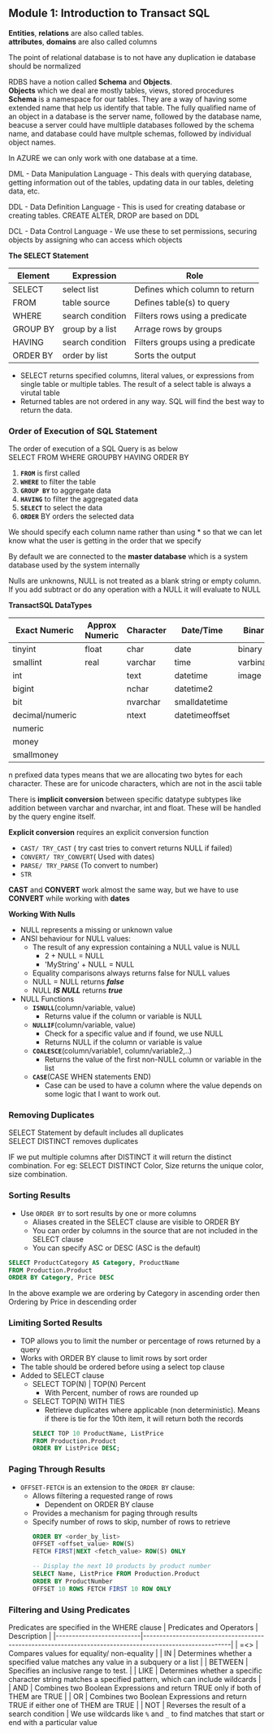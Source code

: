 ## Module 1: Introduction to Transact SQL
**Entities**, **relations** are also called tables.  
**attributes**, **domains** are also called columns  

The point of relational database is to not have any duplication ie database should be normalized

RDBS have a notion called **Schema** and **Objects**.  
**Objects** which we deal are mostly tables, views, stored procedures  
**Schema** is a namespace for our tables. They are a way of having some extended name that help us identify that table. The fully qualified name of an object in a database is the server name, followed by the database name, beacuse a server could have multliple databases followed by the schema name,  and database could have multple schemas, followed by individual object names.

In AZURE we can only work with one database at a time.

DML - Data Manipulation Language - This deals with querying database, getting information out of the tables, updating data in our tables, deleting data, etc.

DDL - Data Definition Language - This is used for creating database or creating tables. CREATE ALTER, DROP are based on DDL

DCL - Data Control Language - We use these to set permissions, securing objects by assigning who can access which objects

**The SELECT Statement**

| Element  | Expression       | Role                             |
|----------|------------------|----------------------------------|
| SELECT   | select list      | Defines which column to return   |
| FROM     | table source     | Defines table(s) to query        |
| WHERE    | search condition | Filters rows using a predicate   |
| GROUP BY | group by a list  | Arrage rows by groups            |
| HAVING   | search condition | Filters groups using a predicate |
| ORDER BY | order by list    | Sorts the output                 

* SELECT returns specified columns, literal values, or expressions from single table or multiple tables. The result of a select table is always a virutal table
* Returned tables are not ordered in any way. SQL will find the best way to return the data.


### **Order of Execution of SQL Statement**

The order of execution of a SQL Query is as below  
SELECT FROM WHERE GROUPBY HAVING ORDER BY
1. **`FROM`** is first called
2. **`WHERE`** to filter the table
3. **`GROUP BY`** to aggregate data
4. **`HAVING`** to filter the aggregated data
5. **`SELECT`** to select the data
6. **`ORDER`** BY orders the selected data

We should specify each column name rather than using * so that we can let know what the user is getting in the order that we specify

By default we are connected to the **master database** which is a system database used by the system internally

Nulls are unknowns, NULL is not treated as a blank string or empty column. If you add subtract or do any operation with a NULL it will evaluate to NULL

**TransactSQL DataTypes**

| Exact Numeric   | Approx Numeric | Character | Date/Time      | Binary    | Other            |
|-----------------|----------------|-----------|----------------|-----------|------------------|
| tinyint         | float          | char      | date           | binary    | cursor           |
| smallint        | real           | varchar   | time           | varbinary | hierarchyid      |
| int             |                | text      | datetime       | image     | sql_variant      |
| bigint          |                | nchar     | datetime2      |           | table            |
| bit             |                | nvarchar  | smalldatetime  |           | timestamp        |
| decimal/numeric |                | ntext     | datetimeoffset |           | uniqueidentifier |
| numeric         |                |           |                |           | xml              |
| money           |                |           |                |           | geography        |
| smallmoney      |                |           |                |           | geometry         |

n prefixed data types means that we are allocating two bytes for each character. These are for unicode characters, which are not in the ascii table

There is **implicit conversion** between specific datatype subtypes like addition between varchar and nvarchar, int and float. These will be handled by the query engine itself.

**Explicit conversion** requires an explicit conversion function
* `CAST/ TRY_CAST` ( try cast tries to convert returns NULL if failed)
* `CONVERT/ TRY_CONVERT`( Used with dates)
* `PARSE/ TRY_PARSE` (To convert to number)
* `STR`

**CAST** and **CONVERT** work almost the same way, but we have to use **CONVERT** while working with **dates**

**Working With Nulls**
* NULL represents a missing or unknown value
* ANSI behaviour for NULL values:
  * The result of any expression containing a NULL value is NULL
    * 2 + NULL = NULL
    * 'MyString' + NULL = NULL
  * Equality comparisons always returns false for NULL values
  * NULL = NULL returns ***false***
  * NULL ***IS NULL*** returns ***true***
* NULL Functions
  * **`ISNULL`**(column/variable, value)
    * Returns value if the column or variable is NULL
  * **`NULLIF`**(column/variable, value)
    * Check for a specific value and if found, we use NULL
    * Returns NULL if the column or variable is value
  * **`COALESCE`**(column/variable1, column/variable2,..)
    * Returns the value of the first non-NULL column or variable in the list
  * **`CASE`**(CASE WHEN statements END)
    * Case can be used to have a column where the value depends on some logic that I want to work out.


### **Removing Duplicates**

SELECT Statement by default includes all duplicates  
SELECT DISTINCT removes duplicates

IF we put multiple columns after DISTINCT it will return the distinct combination. For eg: SELECT DISTINCT Color, Size returns the unique color, size combination.

### **Sorting Results**
* Use `ORDER BY` to sort results by one or more columns
  * Aliases created in the SELECT clause are visible to ORDER BY
  * You can order by columns in the source that are not included in the SELECT clause
  * You can specify ASC or DESC (ASC is the default)

```sql
SELECT ProductCategory AS Category, ProductName 
FROM Production.Product
ORDER BY Category, Price DESC
```
In the above example we are ordering by Category in ascending order then Ordering by Price in descending order

### Limiting Sorted Results
* TOP allows you to limit the number or percentage of rows returned by a query
* Works with ORDER BY clause to limit rows by sort order
* The table should be ordered before using a select top clause
* Added to SELECT clause
  * SELECT TOP(N) | TOP(N) Percent
    * With Percent, number of rows are rounded up
  * SELECT TOP(N) WITH TIES
    * Retrieve duplicates where applicable (non deterministic). Means if there is tie for the 10th item, it will return both the records
    ```sql
    SELECT TOP 10 ProductName, ListPrice
    FROM Production.Product
    ORDER BY ListPrice DESC;
    ```

### Paging Through Results
* `OFFSET-FETCH` is an extension to the `ORDER BY` clause:
  * Allows filtering a requested range of rows
    * Dependent on ORDER BY clause
  * Provides a mechanism for paging through results
  * Specify number of rows to skip, number of rows to retrieve
    ```sql
    ORDER BY <order_by_list>
    OFFSET <offset_value> ROW(S)
    FETCH FIRST|NEXT <fetch_value> ROW(S) ONLY
    ```
    ```sql
    -- Display the next 10 products by product number
    SELECT Name, ListPrice FROM Production.Product
    ORDER BY ProductNumber
    OFFSET 10 ROWS FETCH FIRST 10 ROW ONLY
    ```

### Filtering and Using Predicates
Predicates are specified in the WHERE clause
| Predicates and Operators | Description                                                                                             |
|--------------------------|---------------------------------------------------------------------------------------------------------|
| =<>                      | Compares values for equality/ non-equality                                                              |
| IN                       | Determines whether a specified value matches any value in a subquery or a list                          |
| BETWEEN                  | Specifies an inclusive range to test.                                                                   |
| LIKE                     | Determines whether a specific character string matches a specified pattern, which can include wildcards |
| AND                      | Combines two Boolean Expressions and return TRUE only if both of THEM are TRUE                          |
| OR                       | Combines two Boolean Expressions and return TRUE if either one of THEM are TRUE                         |
| NOT                      | Reverses the result of a search condition                                                               |
We use wildcards like `%` and `_` to find matches that start or end with a particular value  
